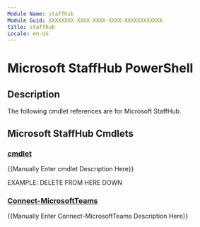 ```yaml
---
Module Name: staffhub
Module Guid: XXXXXXXX-XXXX-XXXX-XXXX-XXXXXXXXXXXX
title: staffhub
Locale: en-US
---
```


# Microsoft StaffHub PowerShell
## Description
The following cmdlet references are for Microsoft StaffHub.

## Microsoft StaffHub Cmdlets
### [cmdlet](cmdlet.md)
{{Manually Enter cmdlet Description Here}}

EXAMPLE: DELETE FROM HERE DOWN
### [Connect-MicrosoftTeams](Connect-MicrosoftTeams.md)
{{Manually Enter Connect-MicrosoftTeams Description Here}}
